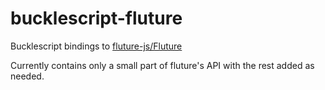 # bucklescript-fluture

  Bucklescript bindings to [fluture-js/Fluture](https://github.com/fluture-js/Fluture)

  Currently contains only a small part of fluture's API with the rest added as needed. 